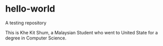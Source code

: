 # hello-world
A testing repository


This is Khe Kit Shum, a Malaysian Student who went to United State for a degree in Computer Science.
